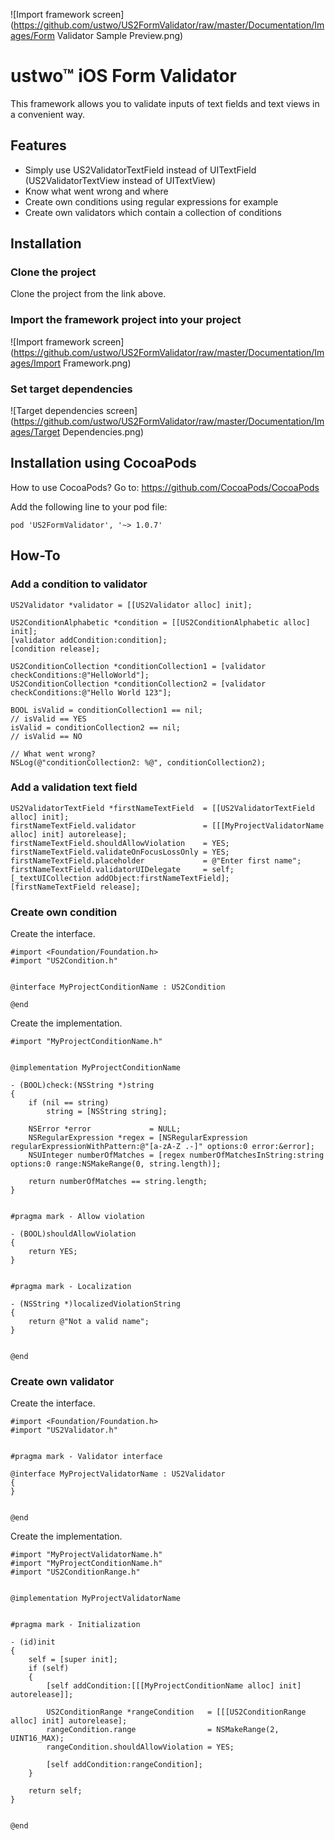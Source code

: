 ![Import framework screen](https://github.com/ustwo/US2FormValidator/raw/master/Documentation/Images/Form Validator Sample Preview.png)

ustwo™ iOS Form Validator
=========================

This framework allows you to validate inputs of text fields and text views in a convenient way.

Features
--------

* Simply use US2ValidatorTextField instead of UITextField (US2ValidatorTextView instead of UITextView)
* Know what went wrong and where
* Create own conditions using regular expressions for example
* Create own validators which contain a collection of conditions

Installation
------------

### Clone the project

Clone the project from the link above.

### Import the framework project into your project

![Import framework screen](https://github.com/ustwo/US2FormValidator/raw/master/Documentation/Images/Import Framework.png)

### Set target dependencies

![Target dependencies screen](https://github.com/ustwo/US2FormValidator/raw/master/Documentation/Images/Target Dependencies.png)

Installation using CocoaPods
----------------------------

How to use CocoaPods? Go to:
https://github.com/CocoaPods/CocoaPods

Add the following line to your pod file:

    pod 'US2FormValidator', '~> 1.0.7'

How-To
------

### Add a condition to validator

    US2Validator *validator = [[US2Validator alloc] init];
    
    US2ConditionAlphabetic *condition = [[US2ConditionAlphabetic alloc] init];
    [validator addCondition:condition];
    [condition release];
    
    US2ConditionCollection *conditionCollection1 = [validator checkConditions:@"HelloWorld"];
    US2ConditionCollection *conditionCollection2 = [validator checkConditions:@"Hello World 123"];
    
    BOOL isValid = conditionCollection1 == nil;                                                  // isValid == YES
    isValid = conditionCollection2 == nil;                                                       // isValid == NO
    
    // What went wrong?
    NSLog(@"conditionCollection2: %@", conditionCollection2);

### Add a validation text field

    US2ValidatorTextField *firstNameTextField  = [[US2ValidatorTextField alloc] init];
    firstNameTextField.validator               = [[[MyProjectValidatorName alloc] init] autorelease];
    firstNameTextField.shouldAllowViolation    = YES;
    firstNameTextField.validateOnFocusLossOnly = YES;
    firstNameTextField.placeholder             = @"Enter first name";
    firstNameTextField.validatorUIDelegate     = self;
    [_textUICollection addObject:firstNameTextField];
    [firstNameTextField release];

### Create own condition

Create the interface.

	#import <Foundation/Foundation.h>
	#import "US2Condition.h"
	
	
	@interface MyProjectConditionName : US2Condition
	
	@end

Create the implementation.

	#import "MyProjectConditionName.h"
	
	
	@implementation MyProjectConditionName

	- (BOOL)check:(NSString *)string
	{
		if (nil == string)
			string = [NSString string];
		
		NSError *error             = NULL;
		NSRegularExpression *regex = [NSRegularExpression regularExpressionWithPattern:@"[a-zA-Z .-]" options:0 error:&error];
		NSUInteger numberOfMatches = [regex numberOfMatchesInString:string options:0 range:NSMakeRange(0, string.length)];
		
		return numberOfMatches == string.length;
	}
	
	
	#pragma mark - Allow violation
	
	- (BOOL)shouldAllowViolation
	{
		return YES;
	}
	
	
	#pragma mark - Localization
	
	- (NSString *)localizedViolationString
	{
		return @"Not a valid name";
	}
	
	
	@end

### Create own validator

Create the interface.

	#import <Foundation/Foundation.h>
	#import "US2Validator.h"
	
	
	#pragma mark - Validator interface
	
	@interface MyProjectValidatorName : US2Validator
	{
	}
	
	
	@end

Create the implementation.

	#import "MyProjectValidatorName.h"
	#import "MyProjectConditionName.h"
	#import "US2ConditionRange.h"
	
	
	@implementation MyProjectValidatorName
	
	
	#pragma mark - Initialization
	
	- (id)init
	{
		self = [super init];
		if (self)
		{
			[self addCondition:[[[MyProjectConditionName alloc] init] autorelease]];
			
			US2ConditionRange *rangeCondition   = [[[US2ConditionRange alloc] init] autorelease];
			rangeCondition.range                = NSMakeRange(2, UINT16_MAX);
			rangeCondition.shouldAllowViolation = YES;
			
			[self addCondition:rangeCondition];
		}
		
		return self;
	}
	
	
	@end

